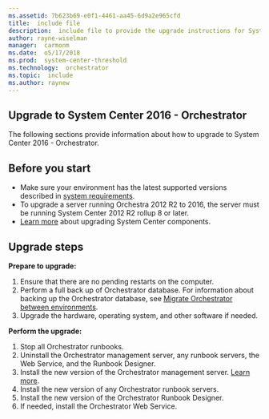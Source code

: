 ```yaml
---
ms.assetid: 7b623b69-e0f1-4461-aa45-6d9a2e965cfd
title:  include file
description:  include file to provide the upgrade instructions for System Center 2016 - Orchestrator
author: rayne-wiselman
manager:  carmonm
ms.date:  o5/17/2018
ms.prod:  system-center-threshold
ms.technology:  orchestrator
ms.topic:  include
ms.author: raynew
---
```



## Upgrade to System Center 2016 - Orchestrator

The following sections provide information about how to upgrade to System Center 2016 - Orchestrator.


## Before you start

- Make sure your environment has the latest supported versions described in [system requirements](../orchestrator/system-requirements-orch.md).
- To upgrade a server running Orchestra 2012 R2 to 2016, the server must be running System Center 2012 R2 rollup 8 or later.
- [Learn more](../upgrade-to-system-center-2016.md) about upgrading System Center components.

## Upgrade steps

**Prepare to upgrade:**

1. Ensure that there are no pending restarts on the computer.
2. Perform a full back up  of Orchestrator database. For information about backing up the Orchestrator database, see [Migrate Orchestrator between environments](../orchestrator/migrate-orchestrator-between-environments.md).
3. Upgrade the hardware, operating system, and other software if needed.

**Perform the upgrade:**

1. Stop all Orchestrator runbooks.
2. Uninstall the Orchestrator management server, any runbook servers, the Web Service, and the Runbook Designer.
3. Install the new version of the Orchestrator management server. [Learn more](../orchestrator/install.md).
4. Install the new version of any Orchestrator runbook servers.
5. Install the new version of the Orchestrator Runbook Designer.
6. If needed, install the Orchestrator Web Service.